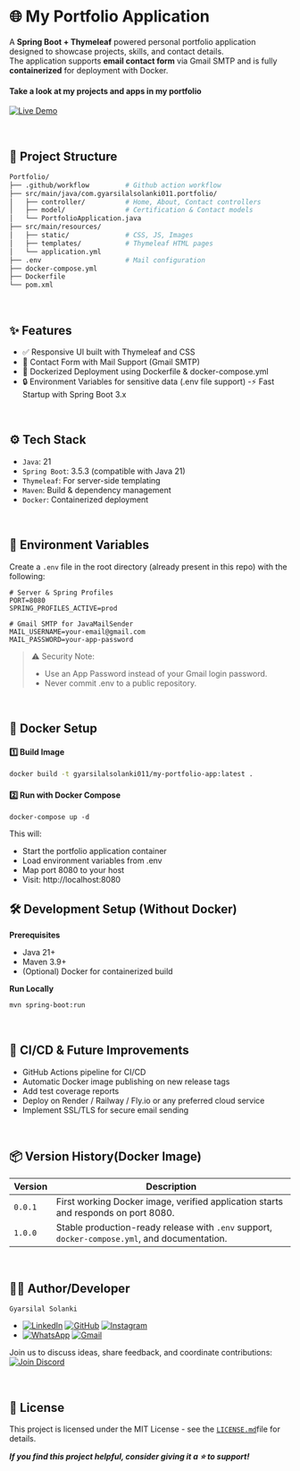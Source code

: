 # 🌐 My Portfolio Application

A **Spring Boot + Thymeleaf** powered personal portfolio application designed to showcase projects, skills, and contact details.  
The application supports **email contact form** via Gmail SMTP and is fully **containerized** for deployment with Docker.

#### Take a look at my projects and apps in my portfolio

[![Live Demo](https://img.shields.io/badge/Live-Demo-blue?style=for-the-badge&logo=appveyor)](https://gyarsilalsolanki.onrender.com)

<br>

## 📂 Project Structure

```bash
Portfolio/
├── .github/workflow         # Github action workflow
├── src/main/java/com.gyarsilalsolanki011.portfolio/
│   ├── controller/          # Home, About, Contact controllers
│   ├── model/               # Certification & Contact models
│   └── PortfolioApplication.java
├── src/main/resources/
│   ├── static/              # CSS, JS, Images
│   ├── templates/           # Thymeleaf HTML pages
│   └── application.yml
├── .env                     # Mail configuration
├── docker-compose.yml
├── Dockerfile
└── pom.xml
```

<br>

## ✨ Features
- ✅ Responsive UI built with Thymeleaf and CSS
- 📧 Contact Form with Mail Support (Gmail SMTP)
- 🐳 Dockerized Deployment using Dockerfile & docker-compose.yml
- 🔒 Environment Variables for sensitive data (.env file support)
-⚡ Fast Startup with Spring Boot 3.x

<br>

## ⚙️ Tech Stack
- `Java`: 21
- `Spring Boot`: 3.5.3 (compatible with Java 21)
- `Thymeleaf`: For server-side templating
- `Maven`: Build & dependency management
- `Docker`: Containerized deployment

<br>

## 📧 Environment Variables
Create a `.env` file in the root directory (already present in this repo) with the following:
```.env
# Server & Spring Profiles
PORT=8080
SPRING_PROFILES_ACTIVE=prod

# Gmail SMTP for JavaMailSender
MAIL_USERNAME=your-email@gmail.com
MAIL_PASSWORD=your-app-password
```
> ⚠️ Security Note:
> - Use an App Password instead of your Gmail login password.
> - Never commit .env to a public repository.

<br>

## 🐳 Docker Setup
#### 1️⃣ Build Image
```bash
docker build -t gyarsilalsolanki011/my-portfolio-app:latest .
```

#### 2️⃣ Run with Docker Compose
```
docker-compose up -d
```
This will:
- Start the portfolio application container
- Load environment variables from .env
- Map port 8080 to your host
- Visit: http://localhost:8080

## 🛠️ Development Setup (Without Docker)

**Prerequisites**
- Java 21+
- Maven 3.9+
- (Optional) Docker for containerized build

**Run Locally**
```bash
mvn spring-boot:run
```

<br>

## 🔧 CI/CD & Future Improvements
- GitHub Actions pipeline for CI/CD
- Automatic Docker image publishing on new release tags
- Add test coverage reports
- Deploy on Render / Railway / Fly.io or any preferred cloud service
- Implement SSL/TLS for secure email sending

<br>

## 📦 Version History(Docker Image)
| Version | Description                                                                                   |
|---------|-----------------------------------------------------------------------------------------------|
| `0.0.1` | First working Docker image, verified application starts and responds on port 8080.            |
| `1.0.0` | Stable production-ready release with `.env` support, `docker-compose.yml`, and documentation. |


<br>

## 👨‍💻 Author/Developer

`Gyarsilal Solanki`
- [![LinkedIn](https://img.shields.io/badge/LinkedIn-%230A66C2.svg?logo=LinkedIn&logoColor=white)](https://www.linkedin.com/in/gyarsilal-solanki) [![GitHub](https://img.shields.io/badge/GitHub-%23121011.svg?logo=github&logoColor=white)](https://github.com/gyarsilalsolanki011) [![Instagram](https://img.shields.io/badge/Instagram-%23E4405F.svg?logo=Instagram&logoColor=white)](https://instagram.com/itz_gsl_tiger)
- [![WhatsApp](https://img.shields.io/badge/WhatsApp-%2325D366.svg?logo=whatsapp&logoColor=white)](https://api.whatsapp.com/send/?phone=919111852267) [![Gmail](https://img.shields.io/badge/Email-D14836?logo=gmail&logoColor=white)](mailto:gyarsilalsolanki011@gmail.com)


Join us to discuss ideas, share feedback, and coordinate contributions:  
[![Join Discord](https://img.shields.io/discord/1405808666179014697?color=4CBB17&label=Join%20Us%20on%20Discord&logo=discord&logoColor=blue)](https://discord.gg/Zrc9x3ts)

<br>

## 📜 License
This project is licensed under the MIT License - see the [`LICENSE.md`](LICENSE.md)file for details.

***If you find this project helpful, consider giving it a ⭐ to support!***



